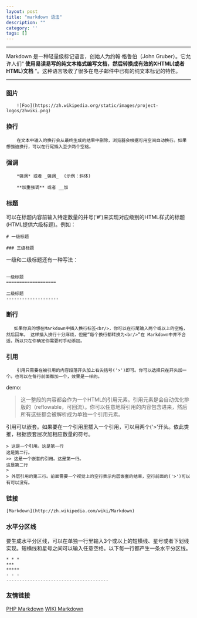 ```yaml
---
layout: post
title: "markdown 语法"
description: ""
category: ''
tags: []
---
```


---

Markdown 是一种轻量级标记语言，创始人为约翰·格鲁伯（John Gruber）。它允许人们“ **使用易读易写的纯文本格式编写文档，然后转换成有效的XHTML(或者HTML)文档**
”。这种语言吸收了很多在电子邮件中已有的纯文本标记的特性。

---

### 图片

```
    ![Foo](https://zh.wikipedia.org/static/images/project-logos/zhwiki.png)
```

### 换行

```
    在文本中输入的换行会从最终生成的结果中删除，浏览器会根据可用空间自动换行。如果想强迫换行，可以在行尾插入至少两个空格。  
```  

### 强调

```
    *强调* 或者 _强调_  (示例：斜体)

    **加重强调** 或者 __加
```

### 标题

可以在标题内容前输入特定数量的井号('#')来实现对应级别的HTML样式的标题(HTML提供六级标题)。例如：

```
# 一级标题
    
### 三级标题
```

一级和二级标题还有一种写法：

```

一级标题
===================

二级标题
--------------------
```

### 断行

```
   如果你真的想在Markdown中插入换行标签<br/>，你可以在行尾输入两个或以上的空格，然后回车。 这样插入换行十分麻烦，但是“每个换行都转换为<br/>”在 Markdown中并不合适，所以只在你确定你需要时手动添加。
``` 

### 引用

```
    引用只需要在被引用的内容段落开头加上右尖括号('>')即可。你可以选择只在开头加一个。也可以在每行前面都加一个，效果是一样的。
```
demo:

> 这一整段的内容都会作为一个HTML的引用元素。引用元素是会自动优化排版的（reflowable，可回流）。你可以任意地将引用的内容包含进来，然后所有这些都会被解析成为单独一个引用元素。
 
引用可以嵌套。如果要在一个引用里插入一个引用，可以用两个('>'开头。依此类推，根据嵌套层次加相应数量的符号。   

```
> 这是一个引用。这是第一行
这是第二行。
>> 这是一个嵌套的引用。这是第一行。
这是第二行
> 
> 外层引用的第三行。前面需要一个视觉上的空行表示内层嵌套的结束，空行前面的('>')可以有可以没有。
```

### 链接

```
[Markdown](http://zh.wikipedia.com/wiki/Markdown)
```

### 水平分区线

要生成水平分区线，可以在单独一行里输入3个或以上的短横线、星号或者下划线实现。短横线和星号之间可以输入任意空格。以下每一行都产生一条水平分区线。

```
* * *
***
*****
- - -
---------------------------------------

```

### 友情链接

[PHP Markdown](https://michelf.ca/projects/php-markdown/)  [WIKI Markdown](https://zh.wikipedia.org/wiki/Markdown)



